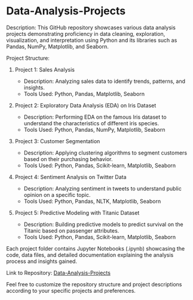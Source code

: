 # Data-Analysis-Projects
Description:
This GitHub repository showcases various data analysis projects demonstrating proficiency in data cleaning, exploration, visualization, and interpretation using Python and its libraries such as Pandas, NumPy, Matplotlib, and Seaborn.

Project Structure:
1. Project 1: Sales Analysis
   - Description: Analyzing sales data to identify trends, patterns, and insights.
   - Tools Used: Python, Pandas, Matplotlib, Seaborn

2. Project 2: Exploratory Data Analysis (EDA) on Iris Dataset
   - Description: Performing EDA on the famous Iris dataset to understand the characteristics of different iris species.
   - Tools Used: Python, Pandas, NumPy, Matplotlib, Seaborn

3. Project 3: Customer Segmentation
   - Description: Applying clustering algorithms to segment customers based on their purchasing behavior.
   - Tools Used: Python, Pandas, Scikit-learn, Matplotlib, Seaborn

4. Project 4: Sentiment Analysis on Twitter Data
   - Description: Analyzing sentiment in tweets to understand public opinion on a specific topic.
   - Tools Used: Python, Pandas, NLTK, Matplotlib, Seaborn

5. Project 5: Predictive Modeling with Titanic Dataset
   - Description: Building predictive models to predict survival on the Titanic based on passenger attributes.
   - Tools Used: Python, Pandas, Scikit-learn, Matplotlib, Seaborn

Each project folder contains Jupyter Notebooks (.ipynb) showcasing the code, data files, and detailed documentation explaining the analysis process and insights gained.

Link to Repository: [Data-Analysis-Projects](https://github.com/OlajideFemi/Data-Analysis-Projects)

Feel free to customize the repository structure and project descriptions according to your specific projects and preferences.
